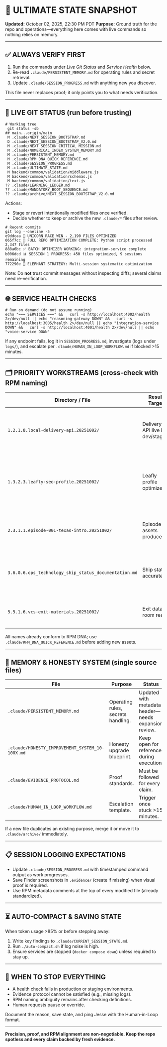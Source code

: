 <!-- Optimized: 2025-10-02 -->
<!-- RPM: 3.6.0.6.ops_technology_ship_status_documentation -->
<!-- Session: Elephant Strategy Batch 1 -->

# 🎯 ULTIMATE STATE SNAPSHOT
**Updated:** October 02, 2025, 22:30 PM PDT
**Purpose:** Ground truth for the repo and operations—everything here comes with live commands so nothing relies on memory.

---

## ✅ ALWAYS VERIFY FIRST
1. Run the commands under *Live Git Status* and *Service Health* below.
2. Re-read `.claude/PERSISTENT_MEMORY.md` for operating rules and secret retrieval.
3. Update `.claude/SESSION_PROGRESS.md` with anything new you discover.

This file never replaces proof; it only points you to what needs verification.

---

## 🧾 LIVE GIT STATUS (run before trusting)
```
# Working tree
 git status -sb
## main...origin/main
 M .claude/NEXT_SESSION_BOOTSTRAP.md
 D .claude/NEXT_SESSION_BOOTSTRAP_V2.0.md
 M .claude/NEXT_SESSION_CRITICAL_MISSION.md
 M .claude/NUMERICAL_INDEX_SYSTEM_MEMORY.md
 M .claude/PERSISTENT_MEMORY.md
 M .claude/RPM_DNA_QUICK_REFERENCE.md
 M .claude/SESSION_PROGRESS.md
 M .claude/ULTIMATE_STATE.md
 M backend/common/validation/middleware.js
 M backend/common/validation/schemas.js
 M backend/common/validation/text.js
?? .claude/LEARNING_LEDGER.md
?? .claude/MANDATORY_BOOT_SEQUENCE.md
?? .claude/archive/NEXT_SESSION_BOOTSTRAP_V2.0.md
```
Actions:
- Stage or revert intentionally modified files once verified.
- Decide whether to keep or archive the new `.claude/*` files after review.

```
# Recent commits
git log --oneline -5
e9ddcaa 🦄 UNICORN RACE WIN - 2,190 FILES OPTIMIZED
065f7cc 🚀 FULL REPO OPTIMIZATION COMPLETE: Python script processed 2,347 files
888a6bc ✅ BATCH OPTIMIZER WORKING: integration-service complete
b006dcd 📊 SESSION 1 PROGRESS: 450 files optimized, 9 sessions remaining
772290e 🐘 ELEPHANT STRATEGY: Multi-session systematic optimization
```
Note: Do **not** trust commit messages without inspecting diffs; several claims need re-verification.

---

## 🌐 SERVICE HEALTH CHECKS
```
# Run on demand (do not assume running)
echo "=== SERVICES ===" &&   curl -s http://localhost:4002/health 2>/dev/null || echo "reasoning-gateway DOWN" &&   curl -s http://localhost:3005/health 2>/dev/null || echo "integration-service DOWN" &&   curl -s http://localhost:4001/health 2>/dev/null || echo "voice-service DOWN"
```
If any endpoint fails, log it in `SESSION_PROGRESS.md`, investigate (logs under `logs/`), and escalate per `.claude/HUMAN_IN_LOOP_WORKFLOW.md` if blocked >15 minutes.

---

## 🗂️ PRIORITY WORKSTREAMS (cross-check with RPM naming)
| Directory / File | Result Target | Immediate Action |
| --- | --- | --- |
| `1.2.1.8.local-delivery-api.20251002/` | Delivery API live in dev/staging | Bring up Docker stack, run integration health, capture proof. |
| `1.3.2.3.leafly-seo-profile.20251002/` | Leafly profile optimized | Execute optimization scripts, record metrics, update README with evidence. |
| `2.3.1.1.episode-001-texas-intro.20251002/` | Episode 1 assets produced | Generate voice + visuals, document pipeline steps. |
| `3.6.0.6.ops_technology_ship_status_documentation.md` | Ship status accurate | Update after each significant change; include command outputs. |
| `5.5.1.6.vcs-exit-materials.20251002/` | Exit data room ready | Inventory documents, confirm nothing stale. |

All names already conform to RPM DNA; use `.claude/RPM_DNA_QUICK_REFERENCE.md` before adding new assets.

---

## 🧠 MEMORY & HONESTY SYSTEM (single source files)
| File | Purpose | Status |
| --- | --- | --- |
| `.claude/PERSISTENT_MEMORY.md` | Operating rules, secrets handling. | Updated with metadata header—needs expansion review. |
| `.claude/HONESTY_IMPROVEMENT_SYSTEM_10-100X.md` | Honesty upgrade blueprint. | Keep open for reference during execution. |
| `.claude/EVIDENCE_PROTOCOL.md` | Proof standards. | Must be followed for every claim. |
| `.claude/HUMAN_IN_LOOP_WORKFLOW.md` | Escalation template. | Trigger once stuck >15 minutes. |

If a new file duplicates an existing purpose, merge it or move it to `.claude/archive/` immediately.

---

## 📋 SESSION LOGGING EXPECTATIONS
- Update `.claude/SESSION_PROGRESS.md` with timestamped command output as work progresses.
- Save Finder screenshots in `.evidence/` (create if missing) when visual proof is required.
- Use RPM metadata comments at the top of every modified file (already standardized).

---

## ⏳ AUTO-COMPACT & SAVING STATE
When token usage >85% or before stepping away:
1. Write key findings to `.claude/CURRENT_SESSION_STATE.md`.
2. Run `./auto-compact.sh` if log noise is high.
3. Ensure services are stopped (`docker compose down`) unless required to stay up.

---

## 🚨 WHEN TO STOP EVERYTHING
- A health check fails in production or staging environments.
- Evidence protocol cannot be satisfied (e.g., missing logs).
- RPM naming ambiguity remains after checking definitions.
- Human requests pause or override.

Document the reason, save state, and ping Jesse with the Human-in-Loop format.

---

**Precision, proof, and RPM alignment are non-negotiable. Keep the repo spotless and every claim backed by fresh evidence.**
